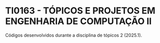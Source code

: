 # TI0163 - TÓPICOS E PROJETOS EM ENGENHARIA DE COMPUTAÇÃO II

Códigos desenvolvidos durante a disciplina de tópicos 2 (2025.1).